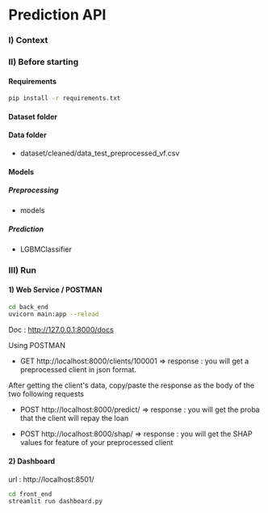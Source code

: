 # Prediction API

### I) Context

### II) Before starting

#### Requirements

```bash
pip install -r requirements.txt
```

#### Dataset folder

#### Data folder

- dataset/cleaned/data_test_preprocessed_vf.csv

#### Models

##### Preprocessing

- models

##### Prediction

- LGBMClassifier

### III) Run

#### 1) Web Service / POSTMAN

```bash
cd back_end
uvicorn main:app --reload
```

Doc : http://127.0.0.1:8000/docs

Using POSTMAN

- GET http://localhost:8000/clients/100001
  => response : you will get a preprocessed client in json format.

After getting the client's data, copy/paste the response as the body of the two following requests

- POST http://localhost:8000/predict/
  => response : you will get the proba that the client will repay the loan

- POST http://localhost:8000/shap/
  => response : you will get the SHAP values for feature of your preprocessed client

#### 2) Dashboard

url : http://localhost:8501/

```bash
cd front_end
streamlit run dashboard.py
```